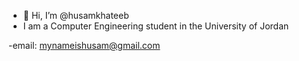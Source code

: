 - 👋 Hi, I’m @husamkhateeb
- I am a Computer Engineering student in the University of Jordan

-email: mynameishusam@gmail.com

<!---
husamkhateeb/husamkhateeb is a ✨ special ✨ repository because its `README.md` (this file) appears on your GitHub profile.
You can click the Preview link to take a look at your changes.
--->
